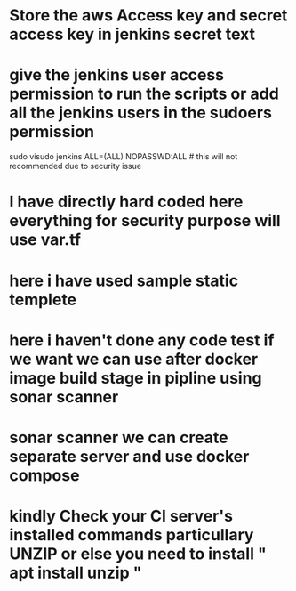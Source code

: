 # Store the aws Access key and secret access key in jenkins secret text 
# give the jenkins user access permission to run the scripts or add all the jenkins users in the  sudoers permission 
  sudo visudo
  jenkins ALL=(ALL) NOPASSWD:ALL # this will not recommended due to security issue
#  I have directly hard coded here everything for security purpose will  use var.tf 
#  here i have used sample static templete 
#  here i haven't done any code test if we want we can use after docker image build stage in pipline using sonar scanner 
#  sonar scanner we can create separate server and use docker compose
#  kindly Check your CI server's installed commands particullary UNZIP or else you need to install " apt install unzip "
